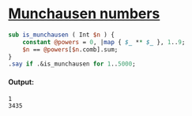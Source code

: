 [1]: http://rosettacode.org/wiki/Munchausen_numbers

# [Munchausen numbers][1]

```perl
sub is_munchausen ( Int $n ) {
    constant @powers = 0, |map { $_ ** $_ }, 1..9;
    $n == @powers[$n.comb].sum;
}
.say if .&is_munchausen for 1..5000;
```

#### Output:
```
1
3435
```